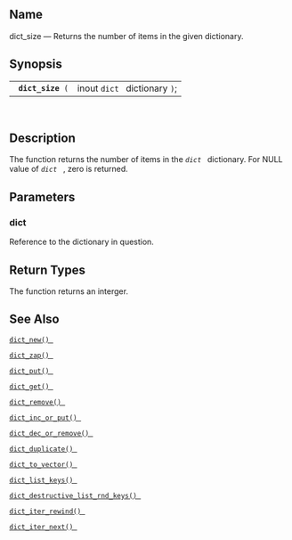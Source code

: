 <div id="fn_dict_size" class="refentry">

<div class="titlepage">

</div>

<div class="refnamediv">

## Name

dict_size — Returns the number of items in the given dictionary.

</div>

<div class="refsynopsisdiv">

## Synopsis

<div id="fsyn_dict_size" class="funcsynopsis">

|                        |                               |
|------------------------|-------------------------------|
| ` `**`dict_size`**` (` | inout `dict ` dictionary `)`; |

<div class="funcprototype-spacer">

 

</div>

</div>

</div>

<div id="desc_dict_size" class="refsect1">

## Description

The function returns the number of items in the *`dict `* dictionary.
For NULL value of *`dict `* , zero is returned.

</div>

<div id="params_dict_size" class="refsect1">

## Parameters

<div id="id87110" class="refsect2">

### dict

Reference to the dictionary in question.

</div>

</div>

<div id="ret_dict_size" class="refsect1">

## Return Types

The function returns an interger.

</div>

<div id="seealso_dict_size" class="refsect1">

## See Also

<a href="fn_dict_new.html" class="link" title="dict_new"><code
class="function">dict_new() </code></a>

<a href="fn_dict_zap.html" class="link" title="dict_zap"><code
class="function">dict_zap() </code></a>

<a href="fn_dict_put.html" class="link" title="dict_put"><code
class="function">dict_put() </code></a>

<a href="fn_dict_get.html" class="link" title="dict_get"><code
class="function">dict_get() </code></a>

<a href="fn_dict_remove.html" class="link" title="dict_remove"><code
class="function">dict_remove() </code></a>

<a href="fn_dict_inc_or_put.html" class="link"
title="dict_inc_or_put"><code
class="function">dict_inc_or_put() </code></a>

<a href="fn_dict_dec_or_remove.html" class="link"
title="dict_dec_or_remove"><code
class="function">dict_dec_or_remove() </code></a>

<a href="fn_dict_duplicate.html" class="link"
title="dict_duplicate"><code
class="function">dict_duplicate() </code></a>

<a href="fn_dict_to_vector.html" class="link"
title="dict_to_vector"><code
class="function">dict_to_vector() </code></a>

<a href="fn_dict_list_keys.html" class="link"
title="dict_list_keys"><code
class="function">dict_list_keys() </code></a>

<a href="fn_dict_destructive_list_rnd_keys.html" class="link"
title="dict_destructive_list_rnd_keys"><code
class="function">dict_destructive_list_rnd_keys() </code></a>

<a href="fn_dict_iter_rewind.html" class="link"
title="dict_iter_rewind"><code
class="function">dict_iter_rewind() </code></a>

<a href="fn_dict_iter_next.html" class="link"
title="dict_iter_next"><code
class="function">dict_iter_next() </code></a>

</div>

</div>
